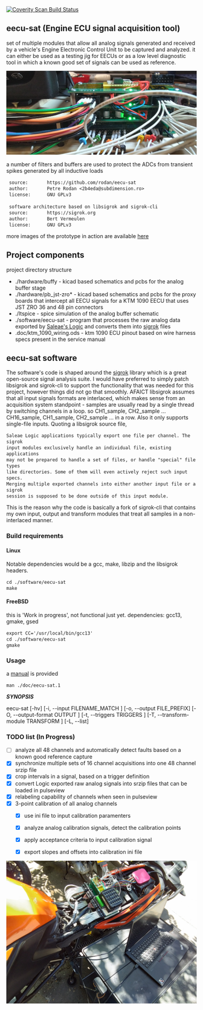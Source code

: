 <a href="https://scan.coverity.com/projects/rodan-eecu-sat">
  <img alt="Coverity Scan Build Status"
       src="https://scan.coverity.com/projects/30615/badge.svg"/>
</a>

## eecu-sat (Engine ECU signal acquisition tool)

set of multiple modules that allow all analog signals generated and received by a vehicle's Engine Electronic Control Unit to be captured and analyzed. it can either be used as a testing jig for EECUs or as a low level diagnostic tool in which a known good set of signals can be used as reference.

![logo](./doc/img/esat_analog_modules.jpg)

a number of filters and buffers are used to protect the ADCs from transient spikes generated by all inductive loads

```
 source:       https://github.com/rodan/eecu-sat
 author:       Petre Rodan <2b4eda@subdimension.ro>
 license:      GNU GPLv3

 software architecture based on libsigrok and sigrok-cli
 source:       https://sigrok.org
 author:       Bert Vermeulen
 license:      GNU GPLv3
```

more images of the prototype in action are available [here](https://photos.app.goo.gl/Gay5FS8gsCTZkYcH9)

## Project components

project directory structure

 * ./hardware/buffy - kicad based schematics and pcbs for the analog buffer stage
 * ./hardware/pb\_jst-zro*  - kicad based schematics and pcbs for the proxy boards that intercept all EECU signals for a KTM 1090 EECU that uses JST ZRO 36 and 48 pin connectors
 * ./ltspice - spice simulation of the analog buffer schematic
 * ./software/eecu-sat - program that processes the raw analog data exported by [Saleae's Logic](https://www.saleae.com/pages/downloads) and converts them into [sigrok](https://sigrok.org/wiki/File_format:Sigrok/v2) files
 * .doc/ktm\_1090\_wiring.ods - ktm 1090 ECU pinout based on wire harness specs present in the service manual

## eecu-sat software

The software's code is shaped around the [sigrok](https://sigrok.org) library which is a great open-source signal analysis suite. I would have preferred to simply patch libsigrok and sigrok-cli to support the functionality that was needed for this project, however things did not go that smoothly. AFAICT libsigrok assumes that all input signals formats are interlaced, which makes sense from an acquisition system standpoint - samples are usually read by a single thread by switching channels in a loop. so CH1\_sample, CH2\_sample ... CH16\_sample, CH1\_sample, CH2\_sample ... in a row. Also it only supports single-file inputs. Quoting a libsigrok source file,

```
Saleae Logic applications typically export one file per channel. The sigrok
input modules exclusively handle an individual file, existing applications
may not be prepared to handle a set of files, or handle "special" file types
like directories. Some of them will even actively reject such input specs.
Merging multiple exported channels into either another input file or a sigrok
session is supposed to be done outside of this input module.
```

This is the reason why the code is basically a fork of sigrok-cli that contains my own input, output and transform modules that treat all samples in a non-interlaced manner.

### Build requirements

#### Linux
Notable dependencies would be a gcc, make, libzip and the libsigrok headers.

```
cd ./software/eecu-sat
make
```

#### FreeBSD

this is 'Work in progress', not functional just yet. dependencies: gcc13, gmake, gsed

```
export CC='/usr/local/bin/gcc13'
cd ./software/eecu-sat
gmake
```

### Usage

a [manual](./doc/eecu-sat.1.md) is provided
```
man ./doc/eecu-sat.1
```

***SYNOPSIS***

eecu-sat [-hv] [-i, --input FILENAME_MATCH ] [-o, --output FILE\_PREFIX] [-O, --output-format OUTPUT ] [-t, --triggers TRIGGERS ] [-T, --transform-module TRANSFORM ] [-L, --list]

### TODO list (In Progress)

- [ ] analyze all 48 channels and automatically detect faults based on a known good reference capture
- [x] synchronize multiple sets of 16 channel acquisitions into one 48 channel srzip file
- [x] crop intervals in a signal, based on a trigger definition
- [x] convert Logic exported raw analog signals into srzip files that can be loaded in pulseview
- [x] relabeling capability of channels when seen in pulseview
- [x] 3-point calibration of all analog channels
  - [x] use ini file to input calibration paramenters
  - [x] analyze analog calibration signals, detect the calibration points
  - [x] apply acceptance criteria to input calibration signal
  - [x] export slopes and offsets into calibration ini file


![tool in use](./doc/img/esat_in_use.jpg)

